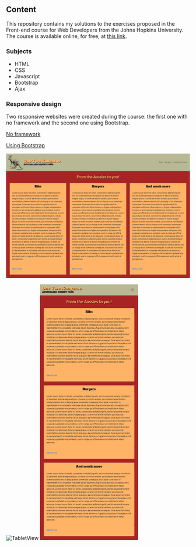 ## Content
This repository contains my solutions to the exercises proposed in the Front-end course for Web Developers from the Johns Hopkins University. The course is available online, for free, at [this link](https://www.coursera.org/learn/html-css-javascript-for-web-developers?).

### Subjects
- HTML
- CSS
- Javascript
- Bootstrap
- Ajax

### Responsive design
Two responsive websites were created during the course: the first one with no framework and the second one using Bootstrap.

[No framework](https://breurlucas.github.io/Front-end-Coursera-JHU/module2-solutionJHU/)

[Using Bootstrap](https://breurlucas.github.io/Front-end-Coursera-JHU/module3-solutionJHU/)

![DesktopView](module3-solutionJHU/screen-capture/img1.png?raw=true)

<div><img src="{{ site.baseurl }}/Front-end-Coursera-JHU/blob/master/module3-solutionJHU/screen-capture/img2.png" alt="TabletView" height="700" margin="50"/>&nbsp;<img src="https://github.com/breurlucas/Front-end-Coursera-JHU/blob/master/module3-solutionJHU/screen-capture/img3.png" alt="MobileView" height="700"/></div>
